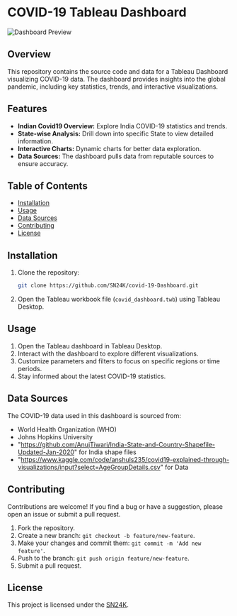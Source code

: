 # COVID-19 Tableau Dashboard

![Dashboard Preview](link_to_dashboard_image_or_gif.gif)

## Overview

This repository contains the source code and data for a Tableau Dashboard visualizing COVID-19 data. The dashboard provides insights into the global pandemic, including key statistics, trends, and interactive visualizations.

## Features

- **Indian Covid19 Overview:** Explore India COVID-19 statistics and trends.
- **State-wise Analysis:** Drill down into specific State to view detailed information.
- **Interactive Charts:** Dynamic charts for better data exploration.
- **Data Sources:** The dashboard pulls data from reputable sources to ensure accuracy.

## Table of Contents

- [Installation](#installation)
- [Usage](#usage)
- [Data Sources](#data-sources)
- [Contributing](#contributing)
- [License](#license)

## Installation

1. Clone the repository:

    ```bash
    git clone https://github.com/SN24K/covid-19-Dashboard.git
    ```

2. Open the Tableau workbook file (`covid_dashboard.twb`) using Tableau Desktop.

## Usage

1. Open the Tableau dashboard in Tableau Desktop.
2. Interact with the dashboard to explore different visualizations.
3. Customize parameters and filters to focus on specific regions or time periods.
4. Stay informed about the latest COVID-19 statistics.

## Data Sources

The COVID-19 data used in this dashboard is sourced from:

- World Health Organization (WHO)
- Johns Hopkins University
- "https://github.com/AnujTiwari/India-State-and-Country-Shapefile-Updated-Jan-2020" for India shape files
- "https://www.kaggle.com/code/anshuls235/covid19-explained-through-visualizations/input?select=AgeGroupDetails.csv" for Data

## Contributing

Contributions are welcome! If you find a bug or have a suggestion, please open an issue or submit a pull request.

1. Fork the repository.
2. Create a new branch: `git checkout -b feature/new-feature`.
3. Make your changes and commit them: `git commit -m 'Add new feature'`.
4. Push to the branch: `git push origin feature/new-feature`.
5. Submit a pull request.

## License

This project is licensed under the [SN24K](LICENSE).
